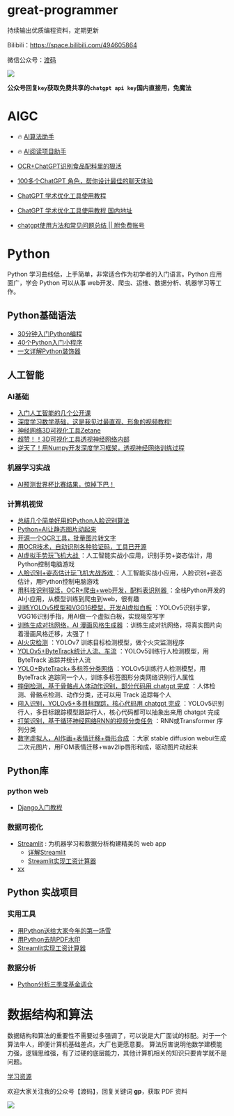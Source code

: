 # great-programmer

持续输出优质编程资料，定期更新

Bilibili：https://space.bilibili.com/494605864

微信公众号：[渡码](http://mp.weixin.qq.com/profile?src=3&timestamp=1663979948&ver=1&signature=wcyNF3yu1W0bMvEanLaDxbZWIzr4fHOGzS3*iP9FBJmGgREoKU6rifDbYefvfJNkEK2r*hS6httmcHBrvtFoVg==)

![](公众号/duma.jpg)

**公众号回复`key`获取免费共享的`chatgpt api key`国内直接用，免魔法**

# AIGC

* 🔥 [AI算法助手](https://github.com/duma-repo/chat-algo)
* 🔥 [AI阅读项目助手](https://github.com/duma-repo/ai_code_reader)

* [OCR+ChatGPT识别食品配料里的狠活](https://mp.weixin.qq.com/s/HYC2QTn1qZB_UCDSM7RSCg)
* [100多个ChatGPT 角色，帮你设计最佳的聊天体验](https://mp.weixin.qq.com/s/AJPiG1V4GfrGMzBvU5v6UQ)
* [ChatGPT 学术优化工具使用教程](python/ai/chatgpt_acadamic.md)
* [ChatGPT 学术优化工具使用教程 国内地址](https://mp.weixin.qq.com/s/Jfzn5vXbFs6zIsESYz7tmA)
* [chatgpt使用方法和常见问题总结 || 附免费账号](https://mp.weixin.qq.com/s/DU45xDis-lkoW-U4JMi0Ng)

# Python

Python 学习曲线低，上手简单，非常适合作为初学者的入门语言。Python 应用面广，学会 Python
可以从事 web开发、爬虫、运维、数据分析、机器学习等工作。

[comment]: <> (* [Python 基础语法]&#40;#Python基础语法&#41;)

[comment]: <> (* [人工智能]&#40;#人工智能&#41;)

[comment]: <> (* [Python库]&#40;#Python库&#41;)

## Python基础语法
* [30分钟入门Python编程](https://mp.weixin.qq.com/s/4u2-IpPkOm0yI5PzT60--Q)
* [40个Python入门小程序](https://mp.weixin.qq.com/s/FxQGQ0Z507k1UCrZyJbeKA)
* [一文详解Python装饰器](https://mp.weixin.qq.com/s/Kr5eGyELGcsoRcUBvJlrbA)

## 人工智能
### AI基础
* [入门人工智能的几个公开课](https://mp.weixin.qq.com/s/buP4pQ0r0_DiiX7V9Z-E2w)
* [深度学习数学基础，这是我见过最直观、形象的视频教程!](https://mp.weixin.qq.com/s/d3NYzKQU6jI47hQKD5YBkA)
* [神经网络3D可视化工具Zetane](python/ai/zetane.md)
* [超赞！！3D可视化工具透视神经网络内部](https://mp.weixin.qq.com/s/5ge2azK4bMa6uAmkcRJf2g)
* [逆天了！用Numpy开发深度学习框架，透视神经网络训练过程](https://mp.weixin.qq.com/s/_V7Vng74XS7XlFU6mAfdRQ)

### 机器学习实战
* [AI预测世界杯比赛结果，惊掉下巴！](https://mp.weixin.qq.com/s/rd1FoVRVC8j3TOw7_tlhrA)

### 计算机视觉
* [总结几个简单好用的Python人脸识别算法](https://mp.weixin.qq.com/s/3BgDld9hILPLCIlyysZs6Q)
* [Python+AI让静态图片动起来](https://mp.weixin.qq.com/s/ttzZSpQjzjihwANXei88lA)
* [开源一个OCR工具，批量图片转文字](https://mp.weixin.qq.com/s/S1ZdpcIDijI-KYTI3sMvHQ)
* [用OCR技术，自动识别各种验证码，工具已开源](https://mp.weixin.qq.com/s/5jzptNBwoO_FhCrIxbC66g)
* [AI虚拟手势玩飞机大战 ](https://mp.weixin.qq.com/s/vs4-wJpP8Q4Hxuclih_4Aw) ：人工智能实战小应用，识别手势+姿态估计，用Python控制电脑游戏
* [人脸识别+姿态估计玩飞机大战游戏 ](https://mp.weixin.qq.com/s/KmWVOnUb0xNihZNRIupFnw) ：人工智能实战小应用，人脸识别+姿态估计，用Python控制电脑游戏
* [用科技识别狠活，OCR+爬虫+web开发，配料表识别器 ](https://mp.weixin.qq.com/s/cEyRspspAlFwUtacLpT6Ow) ：全栈Python开发的AI小应用，从模型训练到爬虫到web，很有趣
* [训练YOLOv5模型和VGG16模型，开发AI虚拟白板](https://mp.weixin.qq.com/s/NonDhA5KonxFJAXtp9wMYA) ：YOLOv5识别手掌，VGG16识别手指，用AI做一个虚拟白板，实现隔空写字
* [训练生成对抗网络，AI 漫画风格生成器](https://mp.weixin.qq.com/s/KH8c0BPPpaaHvwNwMPzsgQ) ：训练生成对抗网络，将真实图片向着漫画风格迁移，太强了！
* [AI火灾检测](https://mp.weixin.qq.com/s/SarFbBz3S4S-Gy3ygCUkkg) ：YOLOv7 训练目标检测模型，做个火灾监测程序
* [YOLOv5+ByteTrack统计人流、车流](https://mp.weixin.qq.com/s/phsuJ1EUDFTeNzfUiBBfCQ) ：YOLOv5训练行人检测模型，用 ByteTrack 追踪并统计人流
* [YOLO+ByteTrack+多标签分类网络](https://mp.weixin.qq.com/s/G589OPzdaYrTKpNifvE_jw) ：YOLOv5训练行人检测模型，用 ByteTrack 追踪同一个人，训练多标签图形分类网络识别行人属性
* [摔倒检测，基于骨骼点人体动作识别，部分代码用 chatgpt 完成](https://mp.weixin.qq.com/s/AvYhV7PVV8b3y4ZG2LzweA) ：人体检测、骨骼点检测、动作分类，还可以用 Track 追踪每个人
* [闯入识别，YOLOv5+多目标跟踪，核心代码用 chatgpt 完成](https://mp.weixin.qq.com/s/Gcxla2kgVVKe0SAKZGHkDw) ：YOLOv5识别行人，多目标跟踪模型跟踪行人，核心代码都可以抽象出来用 chatgpt 完成
* [打架识别，基于循环神经网络RNN的视频分类任务](https://mp.weixin.qq.com/s/Hnj5dPzD6ZeHqZW92Ko9Ug) ：RNN或Transformer 序列分类
* [数字虚拟人，AI作画+表情迁移+唇形合成](https://mp.weixin.qq.com/s/UgskPhprTw6YGw6-WJfEGw) ：大家 stable diffusion webui生成二次元图片，用FOM表情迁移+wav2lip唇形和成，驱动图片动起来


## Python库

### python web
* [Django入门教程](https://mp.weixin.qq.com/s/uVrgMJxHSOA00OdqpmzF1Q)

### 数据可视化
* [Streamlit](https://docs.streamlit.io/) : 为机器学习和数据分析构建精美的 web app
  * [详解Streamlit](https://mp.weixin.qq.com/s/Kr5eGyELGcsoRcUBvJlrbA)
  * [Streamlit实现工资计算器](https://mp.weixin.qq.com/s/4unG1BHVQDLdk9TJHYauVw)
* [xx]()
  
## Python 实战项目

### 实用工具

* [用Python送给大家今年的第一场雪](https://mp.weixin.qq.com/s/ZBHhmMIOu6gIYmx39C6wcA)
* [用Python去除PDF水印](https://mp.weixin.qq.com/s/fiikFM_r7XqpoAKbCBVQTg)
* [Streamlit实现工资计算器](https://mp.weixin.qq.com/s/4unG1BHVQDLdk9TJHYauVw)

### 数据分析

* [Python分析三季度基金调仓](https://mp.weixin.qq.com/s/tIUds6D7ZUzTwFqm3rsIkw)

# 数据结构和算法

数据结构和算法的重要性不需要过多强调了，可以说是大厂面试的标配。对于一个算法牛人，即便计算机基础差点，大厂也更愿意要。
算法厉害说明他数学建模能力强，逻辑思维强，有了过硬的底层能力，其他计算机相关的知识只要肯学就不是问题。

[学习资源](数据结构和算法/README.md)

欢迎大家关注我的公众号【渡码】，回复关键词 **gp**，获取 PDF 资料

![](https://github.com/duma-repo/great-programmer/blob/master/%E5%85%AC%E4%BC%97%E5%8F%B7/duma.jpg?raw=true)
  
  